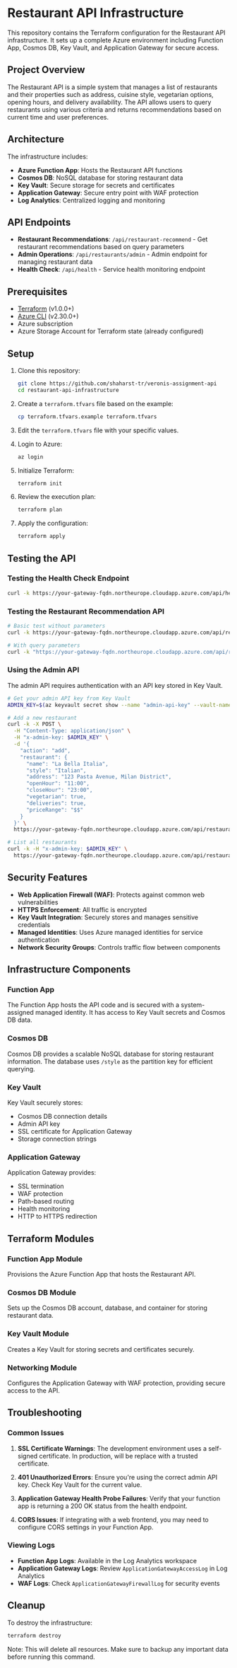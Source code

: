 # Restaurant API Infrastructure

This repository contains the Terraform configuration for the Restaurant API infrastructure. It sets up a complete Azure environment including Function App, Cosmos DB, Key Vault, and Application Gateway for secure access.

## Project Overview

The Restaurant API is a simple system that manages a list of restaurants and their properties such as address, cuisine style, vegetarian options, opening hours, and delivery availability. The API allows users to query restaurants using various criteria and returns recommendations based on current time and user preferences.

## Architecture

The infrastructure includes:

- **Azure Function App**: Hosts the Restaurant API functions
- **Cosmos DB**: NoSQL database for storing restaurant data
- **Key Vault**: Secure storage for secrets and certificates
- **Application Gateway**: Secure entry point with WAF protection
- **Log Analytics**: Centralized logging and monitoring

## API Endpoints

- **Restaurant Recommendations**: `/api/restaurant-recommend` - Get restaurant recommendations based on query parameters
- **Admin Operations**: `/api/restaurants/admin` - Admin endpoint for managing restaurant data
- **Health Check**: `/api/health` - Service health monitoring endpoint

## Prerequisites

- [Terraform](https://www.terraform.io/downloads.html) (v1.0.0+)
- [Azure CLI](https://docs.microsoft.com/en-us/cli/azure/install-azure-cli) (v2.30.0+)
- Azure subscription
- Azure Storage Account for Terraform state (already configured)

## Setup

1. Clone this repository:
   ```bash
   git clone https://github.com/shaharst-tr/veronis-assignment-api
   cd restaurant-api-infrastructure
   ```

2. Create a `terraform.tfvars` file based on the example:
   ```bash
   cp terraform.tfvars.example terraform.tfvars
   ```

3. Edit the `terraform.tfvars` file with your specific values.

4. Login to Azure:
   ```bash
   az login
   ```

5. Initialize Terraform:
   ```bash
   terraform init
   ```

6. Review the execution plan:
   ```bash
   terraform plan
   ```

7. Apply the configuration:
   ```bash
   terraform apply
   ```

## Testing the API

### Testing the Health Check Endpoint

```bash
curl -k https://your-gateway-fqdn.northeurope.cloudapp.azure.com/api/health
```

### Testing the Restaurant Recommendation API

```bash
# Basic test without parameters
curl -k https://your-gateway-fqdn.northeurope.cloudapp.azure.com/api/restaurant-recommend

# With query parameters
curl -k "https://your-gateway-fqdn.northeurope.cloudapp.azure.com/api/restaurant-recommend?style=Italian&vegetarian=true"
```

### Using the Admin API

The admin API requires authentication with an API key stored in Key Vault.

```bash
# Get your admin API key from Key Vault
ADMIN_KEY=$(az keyvault secret show --name "admin-api-key" --vault-name "your-key-vault-name" --query "value" --output tsv)

# Add a new restaurant
curl -k -X POST \
  -H "Content-Type: application/json" \
  -H "x-admin-key: $ADMIN_KEY" \
  -d '{
    "action": "add",
    "restaurant": {
      "name": "La Bella Italia",
      "style": "Italian",
      "address": "123 Pasta Avenue, Milan District",
      "openHour": "11:00",
      "closeHour": "23:00", 
      "vegetarian": true,
      "deliveries": true,
      "priceRange": "$$"
    }
  }' \
  https://your-gateway-fqdn.northeurope.cloudapp.azure.com/api/restaurants/admin

# List all restaurants
curl -k -H "x-admin-key: $ADMIN_KEY" \
  https://your-gateway-fqdn.northeurope.cloudapp.azure.com/api/restaurants/admin?action=list
```

## Security Features

- **Web Application Firewall (WAF)**: Protects against common web vulnerabilities
- **HTTPS Enforcement**: All traffic is encrypted
- **Key Vault Integration**: Securely stores and manages sensitive credentials
- **Managed Identities**: Uses Azure managed identities for service authentication
- **Network Security Groups**: Controls traffic flow between components

## Infrastructure Components

### Function App

The Function App hosts the API code and is secured with a system-assigned managed identity. It has access to Key Vault secrets and Cosmos DB data.

### Cosmos DB

Cosmos DB provides a scalable NoSQL database for storing restaurant information. The database uses `/style` as the partition key for efficient querying.

### Key Vault

Key Vault securely stores:
- Cosmos DB connection details
- Admin API key
- SSL certificate for Application Gateway
- Storage connection strings

### Application Gateway

Application Gateway provides:
- SSL termination
- WAF protection
- Path-based routing
- Health monitoring
- HTTP to HTTPS redirection

## Terraform Modules

### Function App Module
Provisions the Azure Function App that hosts the Restaurant API.

### Cosmos DB Module
Sets up the Cosmos DB account, database, and container for storing restaurant data.

### Key Vault Module
Creates a Key Vault for storing secrets and certificates securely.

### Networking Module
Configures the Application Gateway with WAF protection, providing secure access to the API.

## Troubleshooting

### Common Issues

1. **SSL Certificate Warnings**: The development environment uses a self-signed certificate. In production, will be replace with a trusted certificate.

2. **401 Unauthorized Errors**: Ensure you're using the correct admin API key. Check Key Vault for the current value.

3. **Application Gateway Health Probe Failures**: Verify that your function app is returning a 200 OK status from the health endpoint.

4. **CORS Issues**: If integrating with a web frontend, you may need to configure CORS settings in your Function App.

### Viewing Logs

- **Function App Logs**: Available in the Log Analytics workspace
- **Application Gateway Logs**: Review `ApplicationGatewayAccessLog` in Log Analytics
- **WAF Logs**: Check `ApplicationGatewayFirewallLog` for security events

## Cleanup

To destroy the infrastructure:

```bash
terraform destroy
```

Note: This will delete all resources. Make sure to backup any important data before running this command.